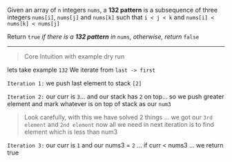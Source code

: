 Given an array of `n` integers `nums`, a **132 pattern** is a subsequence of three integers `nums[i]`, `nums[j]` and `nums[k]` such that `i < j < k` and `nums[i] < nums[k] < nums[j]`

Return `true` _if there is a **132 pattern** in_ `nums`_, otherwise, return_ `false`

---
> Core Intuition with example dry run

lets take example `132`
We iterate from `last -> first`

`Iteration 1:`
we push last element to stack `[2]`

`Iteration 2:`
our curr is `3`... and our stack has `2` on top... so we push greater element and mark whatever is on top of stack as our `num3`

> Look carefully, with this we have solved  2 things ... we got our  `3rd element` and `2nd element` now all we need in next iteration is to find element which is less than num3

`Iteration 3:`
our curr is `1` and our nums3 = `2` ... if curr < nums3 ... we return true






